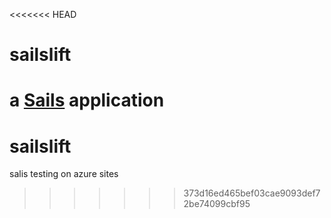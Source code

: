 <<<<<<< HEAD
# sailslift

a [Sails](http://sailsjs.org) application
=======
sailslift
=========

salis testing on azure sites
>>>>>>> 373d16ed465bef03cae9093def72be74099cbf95
